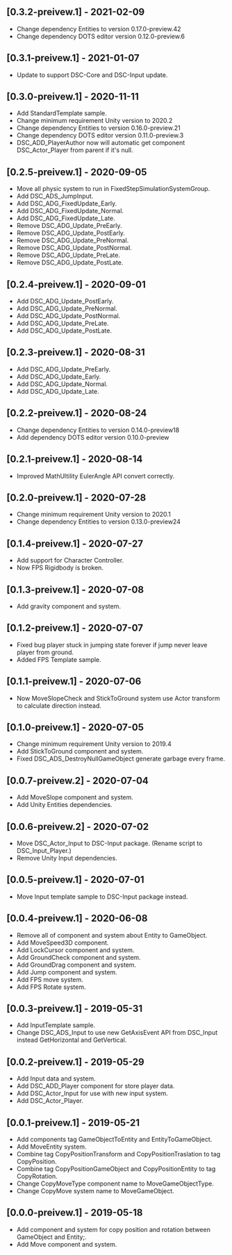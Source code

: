 ## [0.3.2-preivew.1] - 2021-02-09
- Change dependency Entities to version 0.17.0-preview.42
- Change dependency DOTS editor version 0.12.0-preview.6

## [0.3.1-preivew.1] - 2021-01-07
- Update to support DSC-Core and DSC-Input update.

## [0.3.0-preivew.1] - 2020-11-11
- Add StandardTemplate sample.
- Change minimum requirement Unity version to 2020.2
- Change dependency Entities to version 0.16.0-preview.21
- Change dependency DOTS editor version 0.11.0-preview.3
- DSC_ADD_PlayerAuthor now will automatic get component DSC_Actor_Player from parent if it's null.

## [0.2.5-preivew.1] - 2020-09-05
- Move all physic system to run in FixedStepSimulationSystemGroup.
- Add DSC_ADS_JumpInput.
- Add DSC_ADG_FixedUpdate_Early.
- Add DSC_ADG_FixedUpdate_Normal.
- Add DSC_ADG_FixedUpdate_Late.
- Remove DSC_ADG_Update_PreEarly.
- Remove DSC_ADG_Update_PostEarly.
- Remove DSC_ADG_Update_PreNormal.
- Remove DSC_ADG_Update_PostNormal.
- Remove DSC_ADG_Update_PreLate.
- Remove DSC_ADG_Update_PostLate.

## [0.2.4-preivew.1] - 2020-09-01
- Add DSC_ADG_Update_PostEarly.
- Add DSC_ADG_Update_PreNormal.
- Add DSC_ADG_Update_PostNormal.
- Add DSC_ADG_Update_PreLate.
- Add DSC_ADG_Update_PostLate.

## [0.2.3-preivew.1] - 2020-08-31
- Add DSC_ADG_Update_PreEarly.
- Add DSC_ADG_Update_Early.
- Add DSC_ADG_Update_Normal.
- Add DSC_ADG_Update_Late.

## [0.2.2-preivew.1] - 2020-08-24
- Change dependency Entities to version 0.14.0-preview18
- Add dependency DOTS editor version 0.10.0-preview

## [0.2.1-preivew.1] - 2020-08-14
- Improved MathUltility EulerAngle API convert correctly.

## [0.2.0-preivew.1] - 2020-07-28
- Change minimum requirement Unity version to 2020.1
- Change dependency Entities to version 0.13.0-preview24

## [0.1.4-preivew.1] - 2020-07-27
- Add support for Character Controller.
- Now FPS Rigidbody is broken.

## [0.1.3-preivew.1] - 2020-07-08
- Add gravity component and system.

## [0.1.2-preivew.1] - 2020-07-07
- Fixed bug player stuck in jumping state forever if jump never leave player from ground.
- Added FPS Template sample.

## [0.1.1-preivew.1] - 2020-07-06
- Now MoveSlopeCheck and StickToGround system use Actor transform to calculate direction instead.

## [0.1.0-preivew.1] - 2020-07-05
- Change minimum requirement Unity version to 2019.4
- Add StickToGround component and system.
- Fixed DSC_ADS_DestroyNullGameObject generate garbage every frame.

## [0.0.7-preivew.2] - 2020-07-04
- Add MoveSlope component and system.
- Add Unity Entities dependencies.

## [0.0.6-preivew.2] - 2020-07-02
- Move DSC_Actor_Input to DSC-Input package. (Rename script to DSC_Input_Player.)
- Remove Unity Input dependencies.

## [0.0.5-preivew.1] - 2020-07-01
- Move Input template sample to DSC-Input package instead.

## [0.0.4-preivew.1] - 2020-06-08
- Remove all of component and system about Entity to GameObject.
- Add MoveSpeed3D component.
- Add LockCursor component and system.
- Add GroundCheck component and system.
- Add GroundDrag component and system.
- Add Jump component and system.
- Add FPS move system.
- Add FPS Rotate system.

## [0.0.3-preivew.1] - 2019-05-31
- Add InputTemplate sample.
- Change DSC_ADS_Input to use new GetAxisEvent API from DSC_Input instead GetHorizontal and GetVertical.

## [0.0.2-preivew.1] - 2019-05-29
- Add Input data and system.
- Add DSC_ADD_Player component for store player data.
- Add DSC_Actor_Input for use with new input system.
- Add DSC_Actor_Player.

## [0.0.1-preivew.1] - 2019-05-21
- Add components tag GameObjectToEntity and EntityToGameObject.
- Add MoveEntity system.
- Combine tag CopyPositionTransform and CopyPositionTraslation to tag CopyPosition.
- Combine tag CopyPositionGameObject and CopyPositionEntity to tag CopyRotation.
- Change CopyMoveType component name to MoveGameObjectType.
- Change CopyMove system name to MoveGameObject.

## [0.0.0-preivew.1] - 2019-05-18
- Add component and system for copy position and rotation between GameObject and Entity;.
- Add Move component and system.